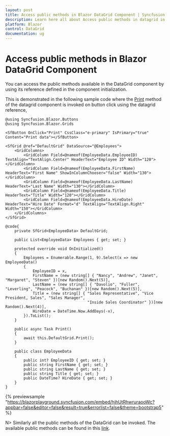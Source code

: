 ```yaml
---
layout: post
title: Access public methods in Blazor DataGrid Component | Syncfusion
description: Learn here all about Access public methods in datagrid in Syncfusion Blazor DataGrid component and more.
platform: Blazor
control: DataGrid
documentation: ug
---
```


# Access public methods in Blazor DataGrid Component

You can access the public methods available in the DataGrid component by using its reference defined in the component initialization.

This is demonstrated in the following sample code where the [Print](https://help.syncfusion.com/cr/blazor/Syncfusion.Blazor.Grids.SfGrid-1.html#Syncfusion_Blazor_Grids_SfGrid_1_Print) method of the datagrid component is invoked on button click using the datagrid reference,

```cshtml
@using Syncfusion.Blazor.Buttons
@using Syncfusion.Blazor.Grids

<SfButton OnClick="Print" CssClass="e-primary" IsPrimary="true" Content="Print data"></SfButton>

<SfGrid @ref="DefaultGrid" DataSource="@Employees">
    <GridColumns>
        <GridColumn Field=@nameof(EmployeeData.EmployeeID) TextAlign="TextAlign.Center" HeaderText="Employee ID" Width="120"></GridColumn>
        <GridColumn Field=@nameof(EmployeeData.FirstName) HeaderText="First Name" ShowInColumnChooser="false" Width="130"></GridColumn>
        <GridColumn Field=@nameof(EmployeeData.LastName) HeaderText="Last Name" Width="130"></GridColumn>
        <GridColumn Field=@nameof(EmployeeData.Title) HeaderText="Title" Width="120"></GridColumn>
        <GridColumn Field=@nameof(EmployeeData.HireDate) HeaderText="Hire Date" Format="d" TextAlign="TextAlign.Right" Width="150"></GridColumn>
    </GridColumns>
</SfGrid>

@code{
    private SfGrid<EmployeeData> DefaultGrid;

    public List<EmployeeData> Employees { get; set; }

    protected override void OnInitialized()
    {
        Employees = Enumerable.Range(1, 9).Select(x => new EmployeeData()
        {
            EmployeeID = x,
            FirstName = (new string[] { "Nancy", "Andrew", "Janet", "Margaret", "Steven" })[new Random().Next(5)],
            LastName = (new string[] { "Davolio", "Fuller", "Leverling", "Peacock", "Buchanan" })[new Random().Next(5)],
            Title = (new string[] { "Sales Representative", "Vice President, Sales", "Sales Manager",
                                    "Inside Sales Coordinator" })[new Random().Next(4)],
            HireDate = DateTime.Now.AddDays(-x),
        }).ToList();
    }

    public async Task Print()
    {
        await this.DefaultGrid.Print();
    }

    public class EmployeeData
    {
        public int? EmployeeID { get; set; }
        public string FirstName { get; set; }
        public string LastName { get; set; }
        public string Title { get; set; }
        public DateTime? HireDate { get; set; }
    }
}
```

{% previewsample "https://blazorplayground.syncfusion.com/embed/hjhUtRhwruraooWc?appbar=false&editor=false&result=true&errorlist=false&theme=bootstrap5" %}

N> Similarly all the public methods of the DataGrid can be invoked. The available public methods can be found in this [link](https://help.syncfusion.com/cr/aspnetcore-blazor/Syncfusion.Blazor.Grids.SfGrid-1.html).

